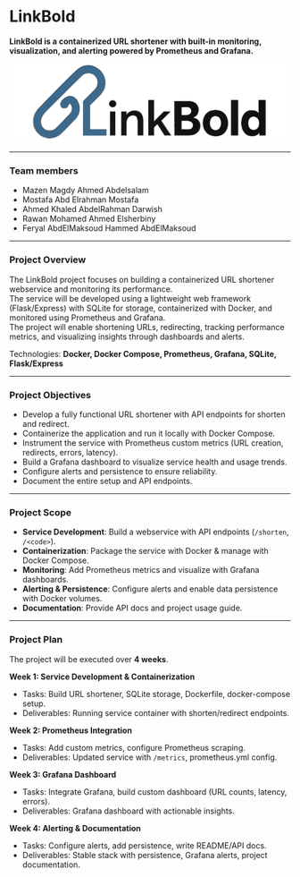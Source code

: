 # LinkBold

**LinkBold is a containerized URL shortener with built-in monitoring,
visualization, and alerting powered by Prometheus and Grafana.**

![LinkBold Logo](assets/A_two-dimensional_digital_vector_logo_for_the_serv.png)

------------------------------------------------------------------------

### Team members

-   Mazen Magdy Ahmed Abdelsalam
-   Mostafa Abd Elrahman Mostafa
-   Ahmed Khaled AbdelRahman Darwish
-   Rawan Mohamed Ahmed Elsherbiny
-   Feryal AbdElMaksoud Hammed AbdElMaksoud

------------------------------------------------------------------------

### Project Overview

The LinkBold project focuses on building a containerized URL shortener
webservice and monitoring its performance.\
The service will be developed using a lightweight web framework
(Flask/Express) with SQLite for storage, containerized with Docker, and
monitored using Prometheus and Grafana.\
The project will enable shortening URLs, redirecting, tracking
performance metrics, and visualizing insights through dashboards and
alerts.

Technologies: **Docker, Docker Compose, Prometheus, Grafana, SQLite,
Flask/Express**

------------------------------------------------------------------------

### Project Objectives

-   Develop a fully functional URL shortener with API endpoints for
    shorten and redirect.
-   Containerize the application and run it locally with Docker
    Compose.
-   Instrument the service with Prometheus custom metrics (URL creation,
    redirects, errors, latency).
-   Build a Grafana dashboard to visualize service health and usage
    trends.
-   Configure alerts and persistence to ensure reliability.
-   Document the entire setup and API endpoints.

------------------------------------------------------------------------

### Project Scope

-   **Service Development**: Build a webservice with API endpoints
    (`/shorten`, `/<code>`).
-   **Containerization**: Package the service with Docker & manage with
    Docker Compose.
-   **Monitoring**: Add Prometheus metrics and visualize with Grafana
    dashboards.
-   **Alerting & Persistence**: Configure alerts and enable data
    persistence with Docker volumes.
-   **Documentation**: Provide API docs and project usage guide.

------------------------------------------------------------------------

### Project Plan

The project will be executed over **4 weeks**.

**Week 1: Service Development & Containerization**
- Tasks: Build URL shortener, SQLite storage, Dockerfile, docker-compose
setup.
- Deliverables: Running service container with shorten/redirect
endpoints.

**Week 2: Prometheus Integration**
- Tasks: Add custom metrics, configure Prometheus scraping.
- Deliverables: Updated service with `/metrics`, prometheus.yml config.

**Week 3: Grafana Dashboard**
- Tasks: Integrate Grafana, build custom dashboard (URL counts, latency,
errors).
- Deliverables: Grafana dashboard with actionable insights.

**Week 4: Alerting & Documentation**
- Tasks: Configure alerts, add persistence, write README/API docs.
- Deliverables: Stable stack with persistence, Grafana alerts, project
documentation.

